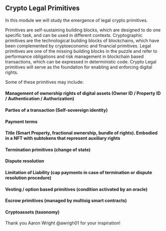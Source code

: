 ## Crypto Legal Primitives

In this module we will study the emergence of legal crypto primitives. 

Primitives are self-sustaining building blocks, which are designed to do one specific task, and can be used in different contexts.  Cryptographic primitives are the technological building blocks of blockchains, which have been complemented by cryptoeconomic and financial primitives. Legal primitives are one of the missing building blocks in the puzzle and refer to performance obligations and risk management in blockchain based transactions, which can be expressed in deterministic code. Crypto Legal primitives will serve as the foundation for enabling and enforcing digital rights. 

Some of these primitives may include:

#### Management of ownership rights of digital assets (Owner ID / Property ID / Authentication / Authorization)
#### Parties of a transaction (Self-sovereign identity)
#### Payment terms
#### Title (Smart Property, fractional ownership, bundle of rights). Embodied in a NFT with subtokens that represent auxiliary rights
#### Termination primitives (change of state)
#### Dispute resolution
#### Limitation of Liability (cap payments in case of termination or dispute resolution procedure)
#### Vesting / option based primitives (condition activated by an oracle)
#### Escrow primitives (managed by multisig smart contracts)
#### Cryptoassets (taxonomy)


Thank you Aaron Wright @awrigh01 for your inspiration! 
